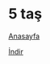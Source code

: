 # 5 taş

[Anasayfa](https://atechnology56.github.io)

[İndir](https://github.com/ATEchnology56/5tas/releases)
